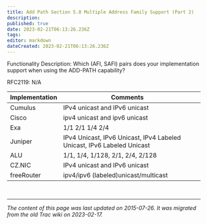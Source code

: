 ```yaml
---
title: Add Path Section 5.8 Multiple Address Family Support (Part 2)
description: 
published: true
date: 2023-02-21T06:13:26.236Z
tags: 
editor: markdown
dateCreated: 2023-02-21T06:13:26.236Z
---
```




   Functionality Description: Which (AFI, SAFI) pairs does your implementation support when using the ADD-PATH capability?

   RFC2119: N/A

|  Implementation  |   Comments                                                                |    |
|------------------|---------------------------------------------------------------------------|----|
|  Cumulus         |  IPv4 unicast and IPv6 unicast                                            |    |
|       Cisco      |  ipv4 unicast and ipv6 unicast                                            |    |
|       Exa        |  1/1 2/1 1/4 2/4                                                          |    |
|  Juniper         |  IPv4 Unicast, IPv6 Unicast, IPv4 Labeled Unicast, IPv6 Labeled Unicast   |    |
|       ALU        |  1/1, 1/4, 1/128, 2/1, 2/4, 2/128                                         |    |
|  CZ.NIC          |  IPv4 unicast and IPv6 unicast                                            |    |
|  freeRouter      |  ipv4/ipv6 (labeled)unicast/multicast                                     |    |

&nbsp;
&nbsp;
&nbsp;

---

*The content of this page was last updated on 2015-07-26. It was migrated from the old Trac wiki on 2023-02-17.*
